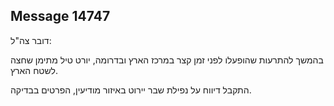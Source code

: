 ## Message 14747

דובר צה"ל: 

בהמשך להתרעות שהופעלו לפני זמן קצר במרכז הארץ ובדרומה, יורט טיל מתימן שחצה לשטח הארץ.

התקבל דיווח על נפילת שבר יירוט באיזור מודיעין, הפרטים בבדיקה.

